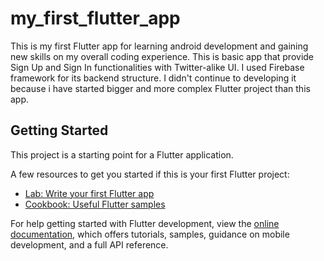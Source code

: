 # my_first_flutter_app

This is my first Flutter app for learning android development and gaining new skills on my overall coding experience. This is basic app that provide Sign Up and Sign In functionalities with Twitter-alike UI. I used Firebase framework for its backend structure. I didn't continue to developing it because i have started bigger and more complex Flutter project than this app.

## Getting Started

This project is a starting point for a Flutter application.

A few resources to get you started if this is your first Flutter project:

- [Lab: Write your first Flutter app](https://docs.flutter.dev/get-started/codelab)
- [Cookbook: Useful Flutter samples](https://docs.flutter.dev/cookbook)

For help getting started with Flutter development, view the
[online documentation](https://docs.flutter.dev/), which offers tutorials,
samples, guidance on mobile development, and a full API reference.
